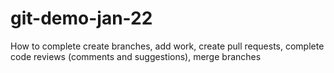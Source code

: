 # git-demo-jan-22

How to complete create branches, add work, create pull requests, complete code reviews (comments and suggestions), merge branches
